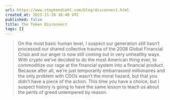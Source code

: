 ```yaml
---
url: https://www.stephendiehl.com/blog/disconnect.html
created_at: 2021-11-28 16:40 UTC
published: false
title: The Token Disconnect
tags: []
---
```


> On the most basic human level, I suspect our generation still hasn’t processed our shared collective trauma of the 2008 Global Financial Crisis and our anger is now still coming out in very unhealthy ways. With crypto we’ve decided to do the most American thing ever, to commoditize our rage at the financial system into a financial product. Because after all, we’re just temporarily embarrassed millionaires and the only problem with CDOs wasn’t the moral hazard, but that you didn’t have a piece of the action. This time you have a choice, but I suspect history is going to have the same lesson to teach us about the perils of greed untempered by reason.
